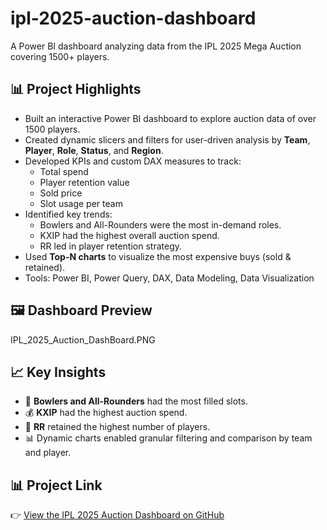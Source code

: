 # ipl-2025-auction-dashboard

A Power BI dashboard analyzing data from the IPL 2025 Mega Auction covering 1500+ players.

## 📊 Project Highlights

- Built an interactive Power BI dashboard to explore auction data of over 1500 players.
- Created dynamic slicers and filters for user-driven analysis by **Team**, **Player**, **Role**, **Status**, and **Region**.
- Developed KPIs and custom DAX measures to track:
  - Total spend
  - Player retention value
  - Sold price
  - Slot usage per team
- Identified key trends:
  - Bowlers and All-Rounders were the most in-demand roles.
  - KXIP had the highest overall auction spend.
  - RR led in player retention strategy.
- Used **Top-N charts** to visualize the most expensive buys (sold & retained).
- Tools: Power BI, Power Query, DAX, Data Modeling, Data Visualization

## 🖼️ Dashboard Preview

IPL_2025_Auction_DashBoard.PNG

## 📈 Key Insights

- 🏏 **Bowlers and All-Rounders** had the most filled slots.
- 💰 **KXIP** had the highest auction spend.
- 🔁 **RR** retained the highest number of players.
- 📊 Dynamic charts enabled granular filtering and comparison by team and player.

## 📊 Project Link

👉 [View the IPL 2025 Auction Dashboard on GitHub](https://github.com/jakeer-da/ipl-2025-auction-dashboard)
